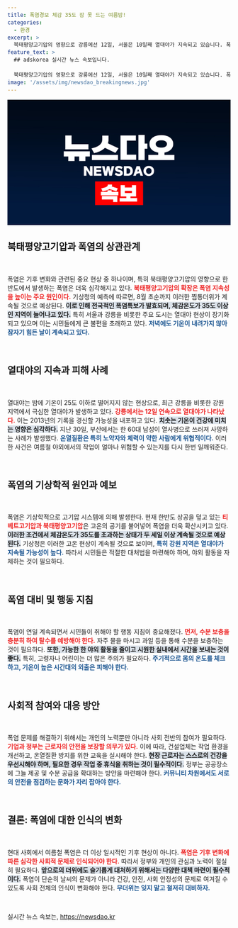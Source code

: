 ```yaml
---
title: 폭염경보 체감 35도 잠 못 드는 여름밤!
categories:
  - 환경
excerpt: >
  북태평양고기압의 영향으로 강릉에선 12일, 서울은 10일째 열대야가 지속되고 있습니다. 폭염특보가 전국에 발효 중인 가운데, 무더위로 인해 부산에선 60대 근로자가 열사병으로 사망하는 안타까운 사건이 발생했습니다.
feature_text: >
  ## adskorea 실시간 뉴스 속보입니다.

  북태평양고기압의 영향으로 강릉에선 12일, 서울은 10일째 열대야가 지속되고 있습니다. 폭염특보가 전국에 발효 중인 가운데, 무더위로 인해 부산에선 60대 근로자가 열사병으로 사망하는 안타까운 사건이 발생했습니다.
image: '/assets/img/newsdao_breakingnews.jpg'
---
```


<p><img src="/assets/img/newsdao_breakingnews.jpg" alt="adskorea 속보" /></p>

<h2 data-ke-size="size26">북태평양고기압과 폭염의 상관관계</h2>

<p data-ke-size="size16">&nbsp;</p>

<p>폭염은 기후 변화와 관련된 중요 현상 중 하나이며, 특히 북태평양고기압의 영향으로 한반도에서 발생하는 폭염은 더욱 심각해지고 있다. <b><span style="color: #ee2323;">북태평양고기압의 확장은 폭염 지속성을 높이는 주요 원인이다.</span></b> 기상청의 예측에 따르면, 8월 초순까지 이러한 찜통더위가 계속될 것으로 예상된다. <b><span style="background-color: #21538527;">이로 인해 전국적인 폭염특보가 발효되며, 체감온도가 35도 이상인 지역이 늘어나고 있다.</span></b> 특히 서울과 강릉을 비롯한 주요 도시는 열대야 현상이 장기화되고 있으며 이는 시민들에게 큰 불편을 초래하고 있다. <b><span style="color: #1a5490;">저녁에도 기온이 내려가지 않아 잠자기 힘든 날이 계속되고 있다.</span></b></p>

<p data-ke-size="size16">&nbsp;</p>

<h2 data-ke-size="size26">열대야의 지속과 피해 사례</h2>

<p data-ke-size="size16">&nbsp;</p>

<p>열대야는 밤에 기온이 25도 이하로 떨어지지 않는 현상으로, 최근 강릉을 비롯한 강원 지역에서 극심한 열대야가 발생하고 있다. <b><span style="color: #ee2323;">강릉에서는 12일 연속으로 열대야가 나타났다.</span></b> 이는 2013년의 기록을 경신할 가능성을 내포하고 있다. <b><span style="background-color: #21538527;">치솟는 기온이 건강에 미치는 영향은 심각하다.</span></b> 지난 30일, 부산에서는 한 60대 남성이 열사병으로 쓰러져 사망하는 사례가 발생했다. <b><span style="color: #1a5490;">온열질환은 특히 노약자와 체력이 약한 사람에게 위협적이다.</span></b> 이러한 사건은 여름철 야외에서의 작업이 얼마나 위험할 수 있는지를 다시 한번 일깨워준다.</p>

<p data-ke-size="size16">&nbsp;</p>

<h2 data-ke-size="size26">폭염의 기상학적 원인과 예보</h2>

<p data-ke-size="size16">&nbsp;</p>

<p>폭염은 기상학적으로 고기압 시스템에 의해 발생한다. 현재 한반도 상공을 덮고 있는 <b><span style="color: #ee2323;">티베트고기압과 북태평양고기압</span></b>은 고온의 공기를 불어넣어 폭염을 더욱 확산시키고 있다. <b><span style="background-color: #21538527;">이러한 조건에서 체감온도가 35도를 초과하는 상태가 두 세일 이상 계속될 것으로 예상된다.</span></b> 기상청은 이러한 고온 현상이 계속될 것으로 보이며, <b><span style="color: #1a5490;">특히 강원 지역은 열대야가 지속될 가능성이 높다.</span></b> 따라서 시민들은 적절한 대처법을 마련해야 하며, 야외 활동을 자제하는 것이 필요하다.</p>

<p data-ke-size="size16">&nbsp;</p>

<h2 data-ke-size="size26">폭염 대비 및 행동 지침</h2>

<p data-ke-size="size16">&nbsp;</p>

<p>폭염이 연일 계속되면서 시민들이 취해야 할 행동 지침이 중요해졌다. <b><span style="color: #ee2323;">먼저, 수분 보충을 충분히 하여 탈수를 예방해야 한다.</span></b> 자주 물을 마시고 과일 등을 통해 수분을 보충하는 것이 필요하다. <b><span style="background-color: #21538527;">또한, 가능한 한 야외 활동을 줄이고 시원한 실내에서 시간을 보내는 것이 좋다.</span></b> 특히, 고령자나 어린이는 더 많은 주의가 필요하다. <b><span style="color: #1a5490;">주기적으로 몸의 온도를 체크하고, 기온이 높은 시간대의 외출은 피해야 한다.</span></b></p>

<p data-ke-size="size16">&nbsp;</p>

<h2 data-ke-size="size26">사회적 참여와 대응 방안</h2>

<p data-ke-size="size16">&nbsp;</p>

<p>폭염 문제를 해결하기 위해서는 개인의 노력뿐만 아니라 사회 전반의 참여가 필요하다. <b><span style="color: #ee2323;">기업과 정부는 근로자의 안전을 보장할 의무가 있다.</span></b> 이에 따라, 건설업체는 작업 환경을 개선하고, 온열질환 방지를 위한 교육을 실시해야 한다. <b><span style="background-color: #21538527;">현장 근로자는 스스로의 건강을 우선시해야 하며, 필요한 경우 작업 중 휴식을 취하는 것이 필수적이다.</span></b> 정부는 공공장소에 그늘 제공 및 수분 공급을 확대하는 방안을 마련해야 한다. <b><span style="color: #1a5490;">커뮤니티 차원에서도 서로의 안전을 점검하는 문화가 자리 잡아야 한다.</span></b></p>

<p data-ke-size="size16">&nbsp;</p>

<h2 data-ke-size="size26">결론: 폭염에 대한 인식의 변화</h2>

<p data-ke-size="size16">&nbsp;</p>

<p>현대 사회에서 여름철 폭염은 더 이상 일시적인 기후 현상이 아니다. <b><span style="color: #ee2323;">폭염은 기후 변화에 따른 심각한 사회적 문제로 인식되어야 한다.</span></b> 따라서 정부와 개인의 관심과 노력이 절실히 필요하다. <b><span style="background-color: #21538527;">앞으로의 더위에도 슬기롭게 대처하기 위해서는 다양한 대책 마련이 필수적이다.</span></b> 폭염이 단순히 날씨의 문제가 아니라 건강, 안전, 사회 안정성의 문제로 여겨질 수 있도록 사회 전체의 인식이 변화해야 한다. <b><span style="color: #1a5490;">무더위는 잊지 말고 철저히 대비하자.</span></b></p>

<p data-ke-size="size16">&nbsp;</p>
실시간 뉴스 속보는, <a href="https://newsdao.kr" rel="dofollow">https://newsdao.kr</a>


